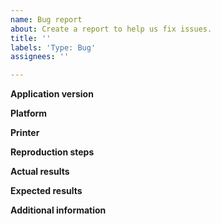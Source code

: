 ```yaml
---
name: Bug report
about: Create a report to help us fix issues.
title: ''
labels: 'Type: Bug'
assignees: ''

---
```


<!--
The following template is useful for filing new issues. Processing an issue will go much faster when this is filled out, and issues which do not use this template WILL BE REMOVED.

Before filing, PLEASE check if the issue already exists (either open or closed) by using the search bar on the issues page. If it does, comment there. Even if it's closed, we can reopen it based on your comment.

Also, please note the application version in the title of the issue. For example: "[3.2.1] Cannot connect to 3rd-party printer". Please do not write things like "Request:" or "[BUG]" in the title; this is what labels are for.

It is also helpful to attach a project (.3mf or .curaproject) file and Cura log file so we can debug issues quicker. Information about how to find the log file can be found at https://github.com/Ultimaker/Cura#logging-issues 

To upload a project, try changing the extension to e.g. .curaproject.3mf.zip so that GitHub accepts uploading the file. Otherwise, we recommend http://wetransfer.com, but other file hosts like Google Drive or Dropbox work well too.

Thank you for using Cura!
-->

**Application version**
<!-- The version of the application this issue occurs with -->

**Platform**
<!-- Information about the operating system the issue occurs on. Include at least the operating system. In the case of visual glitches/issues, also include information about your graphics drivers and GPU. -->

**Printer**
<!-- Which printer was selected in Cura? If possible, please attach project file as .curaproject.3mf.zip -->

**Reproduction steps**
<!-- How did you encounter the bug? -->

**Actual results**
<!-- What happens after the above steps have been followed -->

**Expected results**
<!-- What should happen after the above steps have been followed -->

**Additional information**
<!-- Extra information relevant to the issue, like screenshots -->

